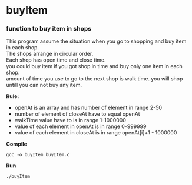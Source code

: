 # buyItem
### function to buy item in shops 

This program assume the situation when you go to shopping and buy item in each shop.<br>
The shops arrange in circular order. <br>
Each shop has open time and close time. <br>
you could buy item if you got shop in time and buy only one item in each shop. <br>
amount of time you use to go to the next shop is walk time. you will shop untill you can not buy any item.<br>

**Rule:** <br>
* openAt is an array and has number of element in range 2-50 <br>
* number of element of closeAt have to equal openAt <br>
* walkTime value have to is in range 1-1000000 <br>
* value of each element in openAt is in range 0-999999 <br>
* value of each element in closeAt is in range openAt[i]+1 - 1000000 <br>
</p>

**Compile**
```
gcc -o buyItem buyItem.c
```
**Run**
```
./buyItem
```


